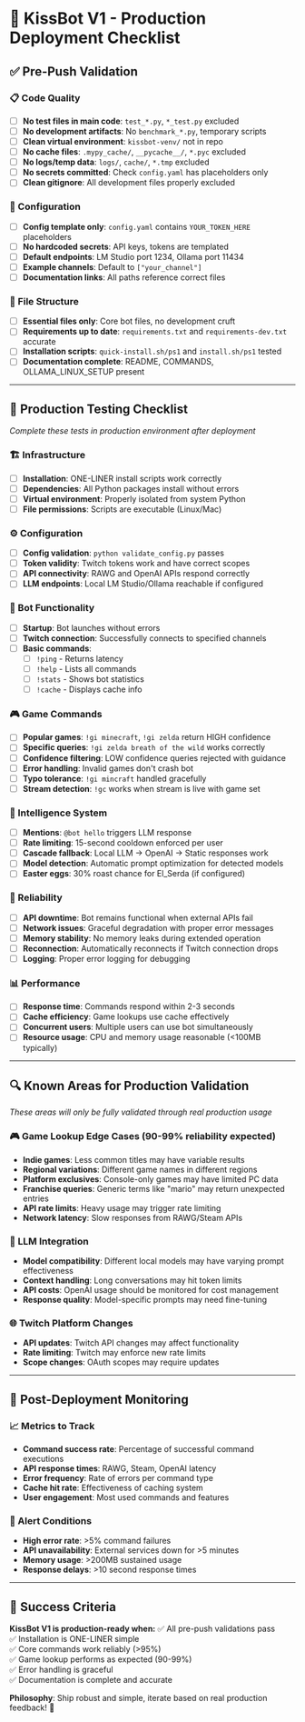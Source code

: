 # 🚀 KissBot V1 - Production Deployment Checklist

## ✅ Pre-Push Validation

### 📋 Code Quality
- [ ] **No test files in main code**: `test_*.py`, `*_test.py` excluded
- [ ] **No development artifacts**: No `benchmark_*.py`, temporary scripts
- [ ] **Clean virtual environment**: `kissbot-venv/` not in repo
- [ ] **No cache files**: `.mypy_cache/`, `__pycache__/`, `*.pyc` excluded
- [ ] **No logs/temp data**: `logs/`, `cache/`, `*.tmp` excluded
- [ ] **No secrets committed**: Check `config.yaml` has placeholders only
- [ ] **Clean gitignore**: All development files properly excluded

### 🔧 Configuration
- [ ] **Config template only**: `config.yaml` contains `YOUR_TOKEN_HERE` placeholders
- [ ] **No hardcoded secrets**: API keys, tokens are templated
- [ ] **Default endpoints**: LM Studio port 1234, Ollama port 11434
- [ ] **Example channels**: Default to `["your_channel"]`
- [ ] **Documentation links**: All paths reference correct files

### 📁 File Structure
- [ ] **Essential files only**: Core bot files, no development cruft
- [ ] **Requirements up to date**: `requirements.txt` and `requirements-dev.txt` accurate
- [ ] **Installation scripts**: `quick-install.sh/ps1` and `install.sh/ps1` tested
- [ ] **Documentation complete**: README, COMMANDS, OLLAMA_LINUX_SETUP present

---

## 🎯 Production Testing Checklist

*Complete these tests in production environment after deployment*

### 🏗️ Infrastructure
- [ ] **Installation**: ONE-LINER install scripts work correctly
- [ ] **Dependencies**: All Python packages install without errors
- [ ] **Virtual environment**: Properly isolated from system Python
- [ ] **File permissions**: Scripts are executable (Linux/Mac)

### ⚙️ Configuration
- [ ] **Config validation**: `python validate_config.py` passes
- [ ] **Token validity**: Twitch tokens work and have correct scopes
- [ ] **API connectivity**: RAWG and OpenAI APIs respond correctly
- [ ] **LLM endpoints**: Local LM Studio/Ollama reachable if configured

### 🤖 Bot Functionality
- [ ] **Startup**: Bot launches without errors
- [ ] **Twitch connection**: Successfully connects to specified channels
- [ ] **Basic commands**:
  - [ ] `!ping` - Returns latency
  - [ ] `!help` - Lists all commands
  - [ ] `!stats` - Shows bot statistics
  - [ ] `!cache` - Displays cache info

### 🎮 Game Commands
- [ ] **Popular games**: `!gi minecraft`, `!gi zelda` return HIGH confidence
- [ ] **Specific queries**: `!gi zelda breath of the wild` works correctly
- [ ] **Confidence filtering**: LOW confidence queries rejected with guidance
- [ ] **Error handling**: Invalid games don't crash bot
- [ ] **Typo tolerance**: `!gi mincraft` handled gracefully
- [ ] **Stream detection**: `!gc` works when stream is live with game set

### 🧠 Intelligence System
- [ ] **Mentions**: `@bot hello` triggers LLM response
- [ ] **Rate limiting**: 15-second cooldown enforced per user
- [ ] **Cascade fallback**: Local LLM → OpenAI → Static responses work
- [ ] **Model detection**: Automatic prompt optimization for detected models
- [ ] **Easter eggs**: 30% roast chance for El_Serda (if configured)

### 🔄 Reliability
- [ ] **API downtime**: Bot remains functional when external APIs fail
- [ ] **Network issues**: Graceful degradation with proper error messages
- [ ] **Memory stability**: No memory leaks during extended operation
- [ ] **Reconnection**: Automatically reconnects if Twitch connection drops
- [ ] **Logging**: Proper error logging for debugging

### 📊 Performance
- [ ] **Response time**: Commands respond within 2-3 seconds
- [ ] **Cache efficiency**: Game lookups use cache effectively
- [ ] **Concurrent users**: Multiple users can use bot simultaneously
- [ ] **Resource usage**: CPU and memory usage reasonable (<100MB typically)

---

## 🔍 Known Areas for Production Validation

*These areas will only be fully validated through real production usage*

### 🎮 Game Lookup Edge Cases (90-99% reliability expected)
- **Indie games**: Less common titles may have variable results
- **Regional variations**: Different game names in different regions
- **Platform exclusives**: Console-only games may have limited PC data
- **Franchise queries**: Generic terms like "mario" may return unexpected entries
- **API rate limits**: Heavy usage may trigger rate limiting
- **Network latency**: Slow responses from RAWG/Steam APIs

### 💬 LLM Integration
- **Model compatibility**: Different local models may have varying prompt effectiveness
- **Context handling**: Long conversations may hit token limits
- **API costs**: OpenAI usage should be monitored for cost management
- **Response quality**: Model-specific prompts may need fine-tuning

### 🌐 Twitch Platform Changes
- **API updates**: Twitch API changes may affect functionality
- **Rate limiting**: Twitch may enforce new rate limits
- **Scope changes**: OAuth scopes may require updates

---

## 📝 Post-Deployment Monitoring

### 📈 Metrics to Track
- **Command success rate**: Percentage of successful command executions
- **API response times**: RAWG, Steam, OpenAI latency
- **Error frequency**: Rate of errors per command type
- **Cache hit rate**: Effectiveness of caching system
- **User engagement**: Most used commands and features

### 🚨 Alert Conditions
- **High error rate**: >5% command failures
- **API unavailability**: External services down for >5 minutes
- **Memory usage**: >200MB sustained usage
- **Response delays**: >10 second response times

---

## 🎯 Success Criteria

**KissBot V1 is production-ready when:**
✅ All pre-push validations pass  
✅ Installation is ONE-LINER simple  
✅ Core commands work reliably (>95%)  
✅ Game lookup performs as expected (90-99%)  
✅ Error handling is graceful  
✅ Documentation is complete and accurate  

**Philosophy**: Ship robust and simple, iterate based on real production feedback! 🚀